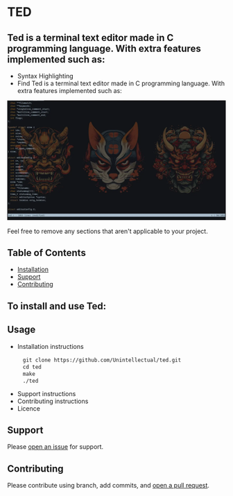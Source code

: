 # TED

## Ted is a terminal text editor made in C programming language. With extra features implemented such as:

- Syntax Highlighting
- Find
Ted is a terminal text editor made in C programming language. With extra features implemented such as:

![ted preview](./ted.webp)

Feel free to remove any sections that aren't applicable to your project.

## Table of Contents

- [Installation](#Installation)
- [Support](#support)
- [Contributing](#contributing)


## To install and use Ted:

## Usage

- Installation instructions
```
     git clone https://github.com/Unintellectual/ted.git
     cd ted
     make
     ./ted
```
- Support instructions
- Contributing instructions
- Licence


## Support

Please [open an issue](https://github.com/fraction/readme-boilerplate/issues/new) for support.

## Contributing

Please contribute using branch, add commits, and [open a pull request](https://github.com/fraction/readme-boilerplate/compare/).
